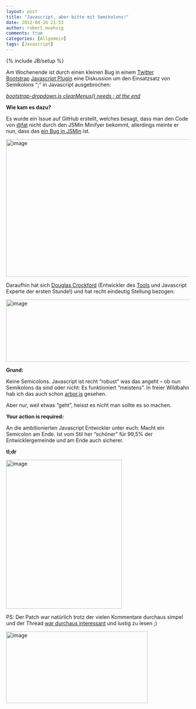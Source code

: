 ```yaml
---
layout: post
title: "Javascript, aber bitte mit Semikolons!"
date: 2012-04-16 21:53
author: robert.muehsig
comments: true
categories: [Allgemein]
tags: [Javascript]
---
```

{% include JB/setup %}
<p>Am Wochenende ist durch einen kleinen Bug in einem <a href="http://code-inside.de/blog/?s=bootstrap">Twitter Bootstrap</a>&nbsp;<a href="https://github.com/twitter/bootstrap/issues/3057">Javascript Plugin</a> eine Diskussion um den Einsatzsatz von Semikolons “;” in Javascript ausgebrochen:</p> <p><em><a href="https://github.com/twitter/bootstrap/issues/3057">bootstrap-dropdown.js clearMenus() needs ; at the end</a></em></p> <p><strong>Wie kam es dazu?</strong></p> <p>Es wurde ein Issue auf GitHub erstellt, welches besagt, dass man den Code von <a href="https://github.com/fat">@fat</a> nicht durch den JSMin Minifyer bekommt, allerdings meinte er nun, dass das <a href="https://github.com/twitter/bootstrap/issues/3057">ein Bug in JSMin</a> ist.</p> <p><a href="{{BASE_PATH}}/assets/wp-images/image1506.png"><img style="background-image: none; border-bottom: 0px; border-left: 0px; padding-left: 0px; padding-right: 0px; display: inline; border-top: 0px; border-right: 0px; padding-top: 0px" title="image" border="0" alt="image" src="{{BASE_PATH}}/assets/wp-images/image_thumb677.png" width="579" height="376"></a></p> <p>Daraufhin hat sich <a href="https://github.com/douglascrockford">Douglas Crockford</a> (Entwickler des <a href="https://github.com/douglascrockford/JSMin">Tools</a> und Javascript Experte der ersten Stunde!) und hat recht eindeutig Stellung bezogen:</p> <p><a href="{{BASE_PATH}}/assets/wp-images/image1507.png"><img style="background-image: none; border-bottom: 0px; border-left: 0px; padding-left: 0px; padding-right: 0px; display: inline; border-top: 0px; border-right: 0px; padding-top: 0px" title="image" border="0" alt="image" src="{{BASE_PATH}}/assets/wp-images/image_thumb678.png" width="583" height="170"></a></p> <p><strong>Grund:</strong> </p> <p>Keine Semicolons. Javascript ist recht “robust” was das angeht – ob nun Semikolons da sind oder nicht: Es funktioniert “meistens”. In freier Wildbahn hab ich das auch schon <a href="https://github.com/samizdatco/arbor/blob/master/src/kernel.js">arbor.js</a> gesehen.</p> <p>Aber nur, weil etwas “geht”, heisst es nicht man sollte es so machen. </p> <p><strong>Your action is required:</strong>&nbsp;</p> <p>An die ambitionierten Javascript Entwickler unter euch: Macht ein Semicolon am Ende. Ist vom Stil her “schöner” für 99,5% der Entwicklergemeinde und am Ende auch sicherer.</p> <p><strong>tl;dr</strong></p> <p><a href="{{BASE_PATH}}/assets/wp-images/image1508.png"><img style="background-image: none; border-bottom: 0px; border-left: 0px; padding-left: 0px; padding-right: 0px; display: inline; border-top: 0px; border-right: 0px; padding-top: 0px" title="image" border="0" alt="image" src="{{BASE_PATH}}/assets/wp-images/image_thumb679.png" width="317" height="407"></a></p> <p>PS: Der Patch war natürlich trotz der vielen Kommentare durchaus simpel und der Thread <a href="https://github.com/twitter/bootstrap/issues/3057">war durchaus interessant</a> und lustig zu lesen ;)</p> <p><a href="{{BASE_PATH}}/assets/wp-images/image1509.png"><img style="background-image: none; border-bottom: 0px; border-left: 0px; padding-left: 0px; padding-right: 0px; display: inline; border-top: 0px; border-right: 0px; padding-top: 0px" title="image" border="0" alt="image" src="{{BASE_PATH}}/assets/wp-images/image_thumb680.png" width="388" height="196"></a></p>
